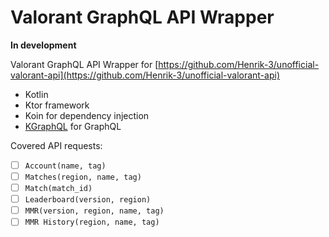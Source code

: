 # Valorant GraphQL API Wrapper

**In development**

Valorant GraphQL API Wrapper for [https://github.com/Henrik-3/unofficial-valorant-api](https://github.com/Henrik-3/unofficial-valorant-api)

 - Kotlin
 - Ktor framework
 - Koin for dependency injection
 - [KGraphQL](https://github.com/apurebase/kgraphql/) for GraphQL

Covered API requests:

-   [ ]  `Account(name, tag)`
-   [ ]  `Matches(region, name, tag)`
-   [ ]  `Match(match_id)`
-   [ ]  `Leaderboard(version, region)`
-   [ ]  `MMR(version, region, name, tag)`
-   [ ]  `MMR History(region, name, tag)`
